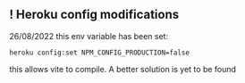 
## ! Heroku config modifications

26/08/2022 this env variable has been set:
```
heroku config:set NPM_CONFIG_PRODUCTION=false
```
this allows vite to compile.
A better solution is yet to be found